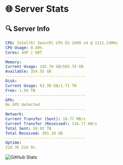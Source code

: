 # 🌐 Server Stats
## 🔍 Server Info
```yaml
CPU: Intel(R) Xeon(R) CPU E5-2699 v4 @ 1311.33MHz
CPU Usage: 0.40%
Cores: 44P | 88T
-----------------------------------
Memory:
Current Usage: 145.76 GB/503.74 GB
Available: 354.55 GB
-----------------------------------
Disk:
Current Usage: 63.39 GB/1.71 TB
Free: 1.56 TB
-----------------------------------
GPU:
No GPU detected
-----------------------------------
Network:
Current Transfer (Sent): 18.77 MB/s
Current Transfer (Received): 116.77 KB/s
Total Sent: 34.93 TB
Total Received: 301.34 GB
-----------------------------------
Uptime:
22d 3h 21m 9s
```
![GitHub Stats](https://img.shields.io/badge/Updated-2025-03-30_00:43:58-blue)